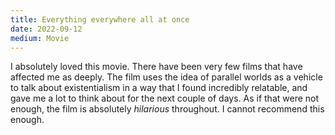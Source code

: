 ```yaml
---
title: Everything everywhere all at once
date: 2022-09-12
medium: Movie
---
```


I absolutely loved this movie. There have been very few films that have affected me as deeply. The film uses the idea of parallel worlds as a vehicle to talk about existentialism in a way that I found incredibly relatable, and gave me a lot to think about for the next couple of days. As if that were not enough, the film is absolutely *hilarious* throughout. I cannot recommend this enough.
